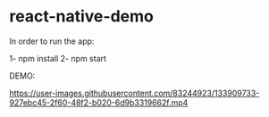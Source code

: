 # react-native-demo

In order to run the app:

1- npm install
2- npm start

DEMO:


https://user-images.githubusercontent.com/83244923/133909733-927ebc45-2f60-48f2-b020-6d9b3319662f.mp4

